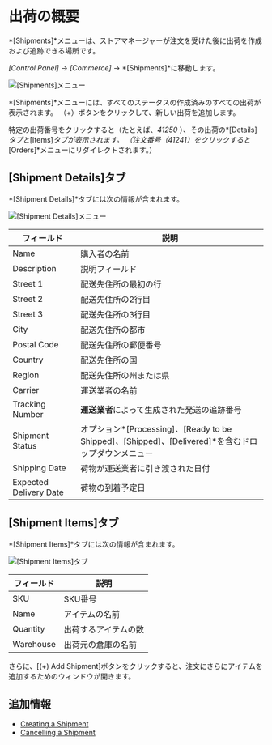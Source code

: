 # 出荷の概要

*[Shipments]*メニューは、ストアマネージャーが注文を受けた後に出荷を作成および追跡できる場所です。

*[Control Panel]* → *[Commerce]* → *[Shipments]*に移動します。

![[Shipments]メニュー](./introduction-to-shipments/images/01.png)

*[Shipments]*メニューには、すべてのステータスの作成済みのすべての出荷が表示されます。 （+）ボタンをクリックして、新しい出荷を追加します。

特定の出荷番号をクリックすると（たとえば、*41250* ）、その出荷の*[Details]*タブと*[Items]*タブが表示されます。 （*注文番号*（*41241*）をクリックすると*[Orders]*メニューにリダイレクトされます。）

## [Shipment Details]タブ

*[Shipment Details]*タブには次の情報が含まれます。

![[Shipment Details]メニュー](./introduction-to-shipments/images/02.png)

| フィールド                  | 説明                                                                                  |
| ---------------------- | ----------------------------------------------------------------------------------- |
| Name                   | 購入者の名前                                                                              |
| Description            | 説明フィールド                                                                             |
| Street 1               | 配送先住所の最初の行                                                                          |
| Street 2               | 配送先住所の2行目                                                                           |
| Street 3               | 配送先住所の3行目                                                                           |
| City                   | 配送先住所の都市                                                                            |
| Postal Code            | 配送先住所の郵便番号                                                                          |
| Country                | 配送先住所の国                                                                             |
| Region                 | 配送先住所の州または県                                                                         |
| Carrier                | 運送業者の名前                                                                             |
| Tracking Number        | **運送業者**によって生成された発送の追跡番号                                                            |
| Shipment Status        | オプション*[Processing]*、*[Ready to be Shipped]*、*[Shipped]*、*[Delivered]*を含むドロップダウンメニュー |
| Shipping Date          | 荷物が運送業者に引き渡された日付                                                                    |
| Expected Delivery Date | 荷物の到着予定日                                                                            |

## [Shipment Items]タブ

*[Shipment Items]*タブには次の情報が含まれます。

![[Shipment Items]タブ](./introduction-to-shipments/images/03.png)

| フィールド     | 説明         |
| --------- | ---------- |
| SKU       | SKU番号      |
| Name      | アイテムの名前    |
| Quantity  | 出荷するアイテムの数 |
| Warehouse | 出荷元の倉庫の名前  |

さらに、[(+) Add Shipment]ボタンをクリックすると、注文にさらにアイテムを追加するためのウィンドウが開きます。

## 追加情報

  - [Creating a Shipment](./creating-a-shipment.md)
  - [Cancelling a Shipment](./cancelling-a-shipment.md)
